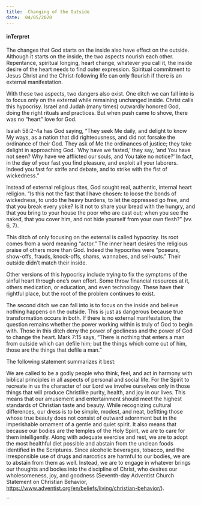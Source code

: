 ```yaml
---
title:  Changing of the Outside
date:  04/05/2020
---
```


#### inTerpret

The changes that God starts on the inside also have effect on the outside. Although it starts on the inside, the two aspects nourish each other. Repentance, spiritual longing, heart change, whatever you call it, the inside desire of the heart needs to find outer expression. Spiritual commitment to Jesus Christ and the Christ-following life can only flourish if there is an external manifestation.

With these two aspects, two dangers also exist. One ditch we can fall into is to focus only on the external while remaining unchanged inside. Christ calls this hypocrisy. Israel and Judah (many times) outwardly honored God, doing the right rituals and practices. But when push came to shove, there was no “heart” love for God.

Isaiah 58:2–4a has God saying, “They seek Me daily, and delight to know My ways, as a nation that did righteousness, and did not forsake the ordinance of their God. They ask of Me the ordinances of justice; they take delight in approaching God. ‘Why have we fasted,’ they say, ‘and You have not seen? Why have we afflicted our souls, and You take no notice?’ In fact, in the day of your fast you find pleasure, and exploit all your laborers. Indeed you fast for strife and debate, and to strike with the fist of wickedness.”

Instead of external religious rites, God sought real, authentic, internal heart religion. “Is this not the fast that I have chosen: to loose the bonds of wickedness, to undo the heavy burdens, to let the oppressed go free, and that you break every yoke? Is it not to share your bread with the hungry, and that you bring to your house the poor who are cast out; when you see the naked, that you cover him, and not hide yourself from your own flesh?” (vv. 6, 7).

This ditch of only focusing on the external is called hypocrisy. Its root comes from a word meaning “actor.” The inner heart desires the religious praise of others more than God. Indeed the hypocrites were “poseurs, show-offs, frauds, knock-offs, shams, wannabes, and sell-outs.” Their outside didn’t match their inside.

Other versions of this hypocrisy include trying to fix the symptoms of the sinful heart through one’s own effort. Some throw financial resources at it, others medication, or education, and even technology. These have their rightful place, but the root of the problem continues to exist.

The second ditch we can fall into is to focus on the inside and believe nothing happens on the outside. This is just as dangerous because true transformation occurs in both. If there is no external manifestation, the question remains whether the power working within is truly of God to begin with. Those in this ditch deny the power of godliness and the power of God to change the heart. Mark 7:15 says, “There is nothing that enters a man from outside which can defile him; but the things which come out of him, those are the things that defile a man.”

The following statement summarizes it best:

We are called to be a godly people who think, feel, and act in harmony with biblical principles in all aspects of personal and social life. For the Spirit to recreate in us the character of our Lord we involve ourselves only in those things that will produce Christlike purity, health, and joy in our lives. This means that our amusement and entertainment should meet the highest standards of Christian taste and beauty. While recognizing cultural differences, our dress is to be simple, modest, and neat, befitting those whose true beauty does not consist of outward adornment but in the imperishable ornament of a gentle and quiet spirit. It also means that because our bodies are the temples of the Holy Spirit, we are to care for them intelligently. Along with adequate exercise and rest, we are to adopt the most healthful diet possible and abstain from the unclean foods identified in the Scriptures. Since alcoholic beverages, tobacco, and the irresponsible use of drugs and narcotics are harmful to our bodies, we are to abstain from them as well. Instead, we are to engage in whatever brings our thoughts and bodies into the discipline of Christ, who desires our wholesomeness, joy, and goodness (Seventh-day Adventist Church Statement on Christian Behavior, https://www.adventist.org/en/beliefs/living/christian-behavior/).

``